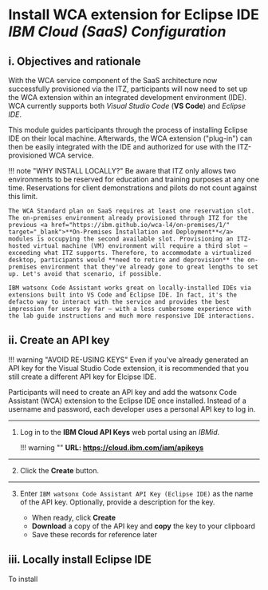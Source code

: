# **Install WCA extension for Eclipse IDE**</br>*IBM Cloud (SaaS) Configuration*


## **i. Objectives and rationale**

With the WCA service component of the SaaS architecture now successfully provisioned via the ITZ, participants will now need to set up the WCA extension within an integrated development environment (IDE). WCA currently supports both *Visual Studio Code* (**VS Code**) and *Eclipse IDE*.

This module guides participants through the process of installing Eclipse IDE on their local machine. Afterwards, the WCA extension ("plug-in") can then be easily integrated with the IDE and authorized for use with the ITZ-provisioned WCA service.

!!! note "WHY INSTALL LOCALLY?"
    Be aware that ITZ only allows two environments to be reserved for education and training purposes at any one time. Reservations for client demonstrations and pilots do not count against this limit.
    
    The WCA Standard plan on SaaS requires at least one reservation slot. The on-premises environment already provisioned through ITZ for the previous <a href="https://ibm.github.io/wca-l4/on-premises/1/" target="_blank">**On-Premises Installation and Deployment**</a> modules is occupying the second available slot. Provisioning an ITZ-hosted virtual machine (VM) environment will require a third slot — exceeding what ITZ supports. Therefore, to accommodate a virtualized desktop, participants would **need to retire and deprovision** the on-premises environment that they've already gone to great lengths to set up. Let's avoid that scenario, if possible.

    IBM watsonx Code Assistant works great on locally-installed IDEs via extensions built into VS Code and Eclipse IDE. In fact, it's the defacto way to interact with the service and provides the best impression for users by far — with a less cumbersome experience with the lab guide instructions and much more responsive IDE interactions.

## **ii. Create an API key**

!!! warning "AVOID RE-USING KEYS"
    Even if you've already generated an API key for the Visual Studio Code extension, it is recommended that you still create a different API key for Elcipse IDE.

Participants will need to create an API key and add the watsonx Code Assistant (WCA) extension to the Eclipse IDE once installed. Instead of a username and password, each developer uses a personal API key to log in.

---

1. Log in to the **IBM Cloud API Keys** web portal using an *IBMid*.

    !!! warning ""
        **URL: <a href="https://cloud.ibm.com/iam/apikeys" target="_blank">https://cloud.ibm.com/iam/apikeys</a>**

---

2. Click the **Create** button.

---

3. Enter `IBM watsonx Code Assistant API Key (Eclipse IDE)` as the name of the API key. Optionally, provide a description for the key.

    - When ready, click **Create**
    - **Download** a copy of the API key and **copy** the key to your clipboard
    - Save these records for reference later


## **iii. Locally install Eclipse IDE**

To install